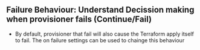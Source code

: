 ## Failure Behaviour: Understand Decission making when provisioner fails (Continue/Fail)
- By default, provisioner that fail will also cause the Terraform apply itself to fail. The on failure settings can be used to chainge this behaviour 